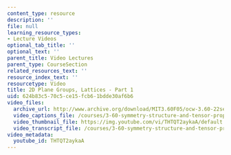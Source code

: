 ```yaml
---
content_type: resource
description: ''
file: null
learning_resource_types:
- Lecture Videos
optional_tab_title: ''
optional_text: ''
parent_title: Video Lectures
parent_type: CourseSection
related_resources_text: ''
resource_index_text: ''
resourcetype: Video
title: 2D Plane Groups, Lattices - Part 1
uid: 624b83c5-70c5-ce15-fcb6-1bdde30af6b6
video_files:
  archive_url: http://www.archive.org/download/MIT3.60F05/ocw-3.60-22sep2005-part1-220k.mp4
  video_captions_file: /courses/3-60-symmetry-structure-and-tensor-properties-of-materials-fall-2005/eeb25d54171b5ea39b9b047777db0c78_THTQT2aykaA.vtt
  video_thumbnail_file: https://img.youtube.com/vi/THTQT2aykaA/default.jpg
  video_transcript_file: /courses/3-60-symmetry-structure-and-tensor-properties-of-materials-fall-2005/5be6a34998cb641d45e4967be020e516_THTQT2aykaA.pdf
video_metadata:
  youtube_id: THTQT2aykaA
---
```


